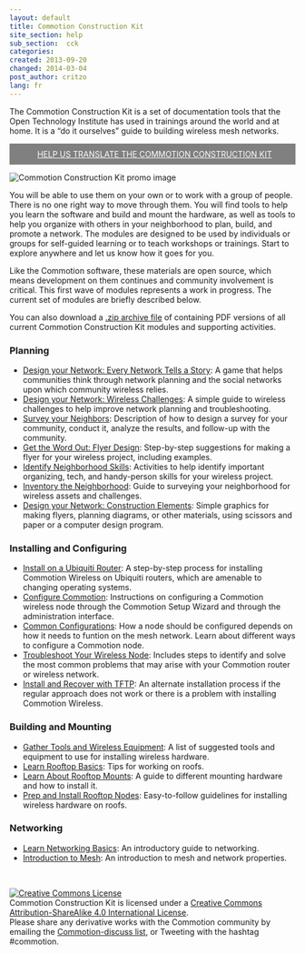```yaml
---
layout: default
title: Commotion Construction Kit
site_section: help
sub_section:  cck 
categories: 
created: 2013-09-20
changed: 2014-03-04
post_author: critzo
lang: fr
---
```

  <p>The Commotion Construction Kit is a set of documentation tools that the Open Technology Institute has used in trainings around the world and at home. It is a “do it ourselves” guide to building wireless mesh networks.</p>

<div><span style="padding:10px;background-color:Gray;font-size:1em;display:block;"><img alt="" class="media-image attr__typeof__foaf:Image img__fid__689 img__view_mode__media_large attr__format__media_large" height="10" src="/files/styles/large/public/arrow_wht.png?itok=9Hmw4G8_" style="vertical-align:middle;margin-right:10px;" typeof="foaf:Image" width="29" /><a href="https://www.transifex.com/projects/p/commotion-documentation/r/R1/" style="color:white;target:new tab front;">HELP US TRANSLATE THE COMMOTION CONSTRUCTION KIT</a></span></div>

<p><img alt="Commotion Construction Kit promo image" src="/files/styles/large/public/CCK_general_intro.png" /></p>

<p>You will be able to use them on your own or to work with a group of people. There is no one right way to move through them. You will find tools to help you learn the software and build and mount the hardware, as well as tools to help you organize with others in your neighborhood to plan, build, and promote a network. The modules are designed to be used by individuals or groups for self-guided learning or to teach workshops or trainings. Start to explore anywhere and let us know how it goes for you.</p>

<p>Like the Commotion software, these materials are open source, which means development on them continues and community involvement is critical. This first wave of modules represents a work in progress. The current set of modules are briefly described below.</p>

<p>You can also download a <a href="http://files.opentechinstitute.org/~commotion/CCK-All PDFs-12-17-2013.zip">.zip archive file</a> of containing PDF versions of all current Commotion Construction Kit modules and supporting activities.</p>

<h3>Planning</h3>

<ul>
	<li><a href="/docs/cck/planning/design-your-network-every-network-tells-story">Design your Network: Every Network Tells a Story</a>: A game that helps communities think through network planning and the&nbsp;social networks upon which community wireless relies.</li>
	<li><a href="/docs/cck/planning/wireless-challenges">Design your Network: Wireless Challenges</a>: A simple guide to wireless challenges to help improve network planning&nbsp;and troubleshooting.</li>
	<li><a href="/docs/cck/planning/survey-your-neighbors">Survey your Neighbors</a>: Description of how to design a survey for your community, conduct it, analyze the results, and follow-up with the community.</li>
	<li><a href="/docs/cck/planning/get-word-out-flyer-design">Get the Word Out: Flyer Design</a>: Step-by-step suggestions for making a flyer for your wireless project, including examples.</li>
	<li><a href="/docs/cck/planning/identify-neighborhood-skills">Identify Neighborhood Skills</a>: Activities to help identify important organizing, tech, and handy-person&nbsp;skills for your wireless project.</li>
	<li><a href="/docs/cck/planning/inventory-the-neighborhood">Inventory the Neighborhood</a>: Guide to surveying your neighborhood for wireless assets and challenges.</li>
	<li><a href="/docs/cck/planning/design-your-network-construction-elements">Design your Network: Construction Elements</a>: Simple graphics for making flyers, planning diagrams, or other materials, using scissors and paper or a computer design program.</li>
</ul>

<h3>Installing and Configuring</h3>

<ul>
	<li><a href="/docs/cck/installing-configuring/install-ubiquiti-router">Install on a Ubiquiti Router</a>: A step-by-step process for installing Commotion Wireless on Ubiquiti routers, which are amenable to changing operating systems.</li>
	<li><a href="/docs/cck/installing-configuring/configure-commotion">Configure Commotion</a>: Instructions on configuring a Commotion wireless node through the Commotion Setup Wizard and through the administration interface.</li>
	<li><a href="/docs/cck/installing-configuring/common-configuration/">Common Configurations</a>: How a node should be configured depends on how it needs to funtion on the mesh network. Learn about different ways to configure a Commotion node.</li>
	<li><a href="/docs/cck/installing-configuring/troubleshoot-your-wireless-node">Troubleshoot Your Wireless Node</a>: Includes&nbsp;steps to identify and&nbsp;solve the most common problems that may arise with your Commotion router or wireless network.</li>
	<li><a href="/docs/cck/installing-configuring/install-and-recover-tftp">Install and Recover with TFTP</a>: An alternate installation process if the regular approach does not work or there is a problem with installing Commotion Wireless.</li>
</ul>

<h3>Building and Mounting</h3>

<ul>
	<li><a href="/docs/cck/building-mounting/gather-tools-and-wireless-equipment">Gather Tools and Wireless Equipment</a>: A list of suggested tools and equipment to use for installing wireless hardware.</li>
	<li><a href="/docs/cck/building-mounting/learn-rooftop-basics">Learn Rooftop Basics</a>: Tips for working on roofs.</li>
	<li><a href="/docs/cck/building-mounting/learn-about-rooftop-mounts">Learn About Rooftop Mounts</a>: A guide to different mounting hardware and how to install it.</li>
	<li><a href="/docs/cck/building-mounting/prep-install-rooftop-nodes">Prep and Install Rooftop Nodes</a>: Easy-to-follow guidelines for installing wireless hardware on roofs.</li>
</ul>

<h3>Networking</h3>

<ul>
	<li><a href="/docs/cck/networking/learn-networking-basics">Learn Networking Basics</a>: An introductory guide to networking.</li>
	<li><a href="/docs/cck/networking/intro-to-mesh">Introduction to Mesh</a>: An introduction to mesh and network properties.</li>
</ul>

<p>&nbsp;</p>

<p class="rtecenter"><a rel="license" href="http://creativecommons.org/licenses/by-sa/4.0/"><img alt="Creative Commons License" style="border-width:0" src="http://i.creativecommons.org/l/by-sa/4.0/88x31.png" /></a><br /><span xmlns:dct="http://purl.org/dc/terms/" property="dct:title">Commotion Construction Kit</span> is licensed under a <a rel="license" href="http://creativecommons.org/licenses/by-sa/4.0/">Creative Commons Attribution-ShareAlike 4.0 International License</a>.<br />
Please share any derivative works with the Commotion community by emailing the <a href="https://lists.chambana.net/mailman/listinfo/commotion-discuss">Commotion-discuss list</a>, or Tweeting with the hashtag #commotion.</p>
 

